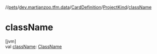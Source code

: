 //[pets](../../../../index.md)/[dev.martianzoo.tfm.data](../../index.md)/[CardDefinition](../index.md)/[ProjectKind](index.md)/[className](class-name.md)

# className

[jvm]\
val [className](class-name.md): [ClassName](../../../dev.martianzoo.tfm.pets.ast/-class-name/index.md)
